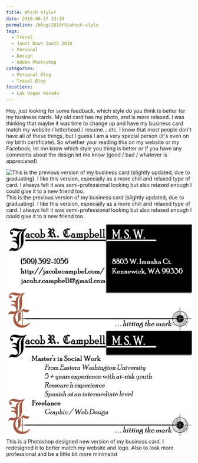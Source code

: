 ```yaml
---
title: Which Style?
date: 2010-09-17 23:10
permalink: /blog/2010/9/which-style
tags:
  - Travel
  - Jaunt Down South 2010
  - Personal
  - Design
  - Adobe Photoshop
categories:
  - Personal Blog
  - Travel Blog
locations: 
  - Las Vegas Nevada
---
```


Hey, just looking for some feedback. which style do you think is better for my business cards. My old card has my photo, and is more relaxed. I was thinking that maybe it was time to change up and have my business card match my website / letterhead / resume... etc. I know that most people don't have all of these things, but I guess I am a very special person (it's even on my birth certificate). So whether your reading this on my website or my Facebook, let me know which style you thing is better or if you have any comments about the design let me know (good / bad / whatever is appreciated)

![ This is the previous version of my business card (slightly updated, due to graduating). I like this version, especially as a more chill and relaxed type of card. I always felt it was semi-professional looking but also relaxed enough I could give it to a new friend too. ][1] This is the previous version of my business card (slightly updated, due to graduating). I like this version, especially as a more chill and relaxed type of card. I always felt it was semi-professional looking but also relaxed enough I could give it to a new friend too.

![This is a Photoshop designed new version of my business card. I redesigned it to better match my website and logo. Also to look more professional and be a little bit more minimalist][2] This is a Photoshop designed new version of my business card. I redesigned it to better match my website and logo. Also to look more professional and be a little bit more minimalist 

   [1]: /assets/media/old-version-business-card-photoshop.jpg
   [2]: /assets/media/new-version-business-card-photoshop.jpg
